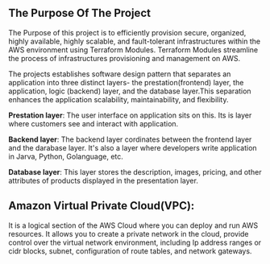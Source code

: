 
## The Purpose Of The Project

The Purpose of this project is to efficiently provision secure, organized, highly available, highly scalable, and fault-tolerant infrastructures within the AWS environment using Terraform Modules. Terraform Modules streamline the process of infrastructures provisioning and management on AWS.

The projects establishes software design pattern that separates an application into three distinct layers- the prestation(frontend) layer, the application, logic (backend) layer, and the database layer.This separation enhances the application scalability, maintainability, and flexibility. 

**Prestation layer**: The user interface on application sits on this. Its is layer where customers see and interact with application.

**Backend layer**: The backend layer cordinates between the frontend layer and the darabase layer. It's also a layer where developers write application in Jarva, Python, Golanguage, etc.

**Database layer**: This layer stores the description, images, pricing, and other attributes of products displayed in the presentation layer.



## Amazon Virtual Private Cloud(VPC): 
It is a logical section of the AWS Cloud where you can deploy and run AWS resources. It allows you to create a private network in the cloud, provide control over the virtual network environment, including Ip address ranges or cidr blocks, subnet, configuration of route tables, and network gateways.